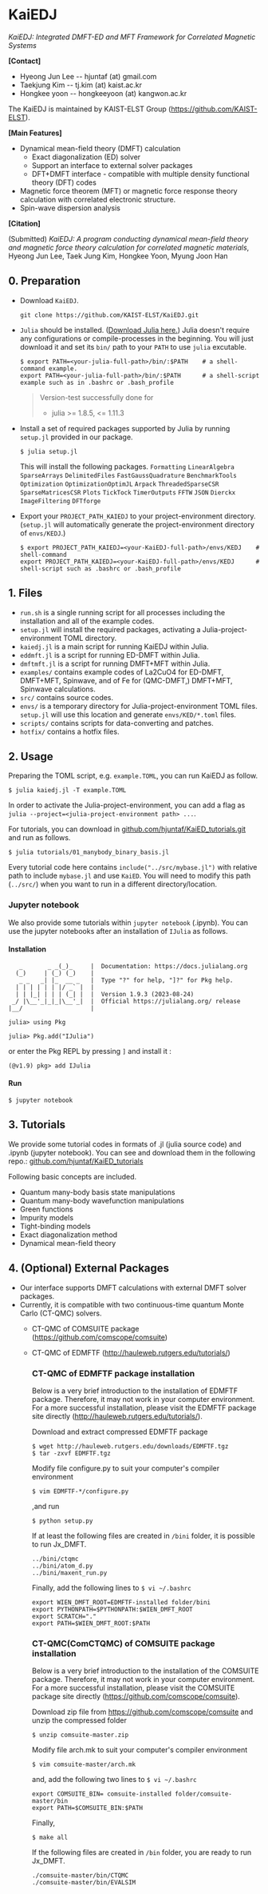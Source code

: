 # KaiEDJ
*KaiEDJ: Integrated DMFT-ED and MFT Framework for Correlated Magnetic Systems*

**[Contact]**

* Hyeong Jun Lee   --  hjuntaf (at) gmail.com
* Taekjung Kim     --  tj.kim (at) kaist.ac.kr
* Hongkee yoon     --  hongkeeyoon (at) kangwon.ac.kr

The KaiEDJ is maintained by KAIST-ELST Group (https://github.com/KAIST-ELST).

**[Main Features]**
* Dynamical mean-field theory (DMFT) calculation
  * Exact diagonalization (ED) solver
  * Support an interface to external solver packages
  * DFT+DMFT interface - compatible with multiple density functional theory (DFT) codes
* Magnetic force theorem (MFT) or magnetic force response theory calculation with correlated electronic structure.
* Spin-wave dispersion analysis

**[Citation]**

(Submitted) 
*KaiEDJ: A program conducting dynamical mean-field theory and magnetic force theory calculation for correlated magnetic materials*,
Hyeong Jun Lee, Taek Jung Kim, Hongkee Yoon, Myung Joon Han


## 0. Preparation

- Download `KaiEDJ`. 
  ```
  git clone https://github.com/KAIST-ELST/KaiEDJ.git
  ```

- `Julia` should be installed. ([Download Julia here.](https://julialang.org/downloads/ "official webpage")) Julia doesn't require any configurations or compile-processes in the beginning. You will just download it and set its `bin/` path to your `PATH` to use `julia` excutable.
  ```
  $ export PATH=<your-julia-full-path>/bin/:$PATH    # a shell-command example.
  export PATH=<your-julia-full-path>/bin/:$PATH      # a shell-script example such as in .bashrc or .bash_profile
  ```
  >  Version-test successfully done for
  > * julia >= 1.8.5,  <= 1.11.3


- Install a set of required packages supported by Julia by running `setup.jl` provided in our package.
  ```
  $ julia setup.jl
  ```
  This will install the following packages.
  `Formatting` `LinearAlgebra` `SparseArrays` `DelimitedFiles` `FastGaussQuadrature` `BenchmarkTools` `Optimization` `OptimizationOptimJL` `Arpack` `ThreadedSparseCSR` `SparseMatricesCSR` `Plots`
  `TickTock` `TimerOutputs` `FFTW` `JSON` `Dierckx` `ImageFiltering` `DFTforge`

- Export your `PROJECT_PATH_KAIEDJ` to your project-environment directory. (`setup.jl` will automatically generate the project-environment directory of `envs/KEDJ`.)
  ```
  $ export PROJECT_PATH_KAIEDJ=<your-KaiEDJ-full-path>/envs/KEDJ    # shell-command
  export PROJECT_PATH_KAIEDJ=<your-KaiEDJ-full-path>/envs/KEDJ      # shell-script such as .bashrc or .bash_profile
  ```

## 1. Files

- `run.sh` is a single running script for all processes including the installation and all of the example codes.
- `setup.jl` will install the required packages, activating a Julia-project-environment TOML directory.
- `kaiedj.jl` is a main script for running KaiEDJ within Julia.
- `eddmft.jl` is a script for running ED-DMFT within Julia.
- `dmftmft.jl` is a script for running DMFT+MFT within Julia.
- `examples/` contains example codes of La2CuO4 for ED-DMFT, DMFT+MFT, Spinwave, and of Fe for (QMC-DMFT,) DMFT+MFT, Spinwave calculations.
- `src/` contains source codes.
- `envs/` is a temporary directory for Julia-project-environment TOML files. `setup.jl` will use this location and generate `envs/KED/*.toml` files.
- `scripts/` contains scripts for data-converting and patches.
- `hotfix/` contains a hotfix files.

## 2. Usage

Preparing the TOML script, e.g. `example.TOML`, you can run KaiEDJ as follow.

```
$ julia kaiedj.jl -T example.TOML
```
In order to activate the Julia-project-environment, you can add a flag as `julia --project=<julia-project-environment path> ...`.

For tutorials, you can download in [github.com/hjuntaf/KaiED_tutorials.git](https://github.com/hjuntaf/KaiED_tutorials.git) and run as follows.

```
$ julia tutorials/01_manybody_binary_basis.jl
```
Every tutorial code here contains `include("../src/mybase.jl")` with relative path to include `mybase.jl` and use `KaiED`. You will need to modify this path (`../src/`) when you want to run in a different directory/location.


### Jupyter notebook

We also provide some tutorials within `jupyter notebook` (.ipynb).
You can use the jupyter notebooks after an installation of `IJulia` as follows.

#### Installation

```
   _       _ _(_)_     |  Documentation: https://docs.julialang.org
  (_)     | (_) (_)    |
   _ _   _| |_  __ _   |  Type "?" for help, "]?" for Pkg help.
  | | | | | | |/ _` |  |
  | | |_| | | | (_| |  |  Version 1.9.3 (2023-08-24)
 _/ |\__'_|_|_|\__'_|  |  Official https://julialang.org/ release
|__/                   |

julia> using Pkg

julia> Pkg.add("IJulia")
```
or enter the Pkg REPL by pressing `]` and install it :
```
(@v1.9) pkg> add IJulia
```

#### Run

```
$ jupyter notebook
```

## 3. Tutorials

We provide some tutorial codes in formats of .jl (julia source code) and .ipynb (jupyter notebook).
You can see and download them in the following repo.: [github.com/hjuntaf/KaiED_tutorials](https://github.com/hjuntaf/KaiED_tutorials)

Following basic concepts are included.
- Quantum many-body basis state manipulations
- Quantum many-body wavefunction manipulations
- Green functions
- Impurity models
- Tight-binding models
- Exact diagonalization method
- Dynamical mean-field theory


## 4. (Optional) External Packages

* Our interface supports DMFT calculations with external DMFT solver packages.
* Currently, it is compatible with two continuous-time quantum Monte Carlo (CT-QMC) solvers.
  * CT-QMC of COMSUITE package (https://github.com/comscope/comsuite)
  * CT-QMC of EDMFTF (http://hauleweb.rutgers.edu/tutorials/)

    ### CT-QMC of EDMFTF package installation
    Below is a very brief introduction to the installation of EDMFTF package. Therefore, it may not work in your computer environment. For a more successful installation, please visit the EDMFTF package site directly (http://hauleweb.rutgers.edu/tutorials/).
    
    Download and extract compressed EDMFTF package
    ```
    $ wget http://hauleweb.rutgers.edu/downloads/EDMFTF.tgz
    $ tar -zxvf EDMFTF.tgz
    ```
    
    Modify file configure.py to suit your computer's compiler environment
    ```
    $ vim EDMFTF-*/configure.py
    ```
    
    ,and run
    ```
    $ python setup.py
    ```
    
    If at least the following files are created in ``/bini`` folder, it is possible to run Jx_DMFT.
    ```
    ../bini/ctqmc
    ../bini/atom_d.py
    ../bini/maxent_run.py
    ```

    Finally, add the following lines to ``$ vi ~/.bashrc``
    ```
    export WIEN_DMFT_ROOT=EDMFTF-installed folder/bini
    export PYTHONPATH=$PYTHONPATH:$WIEN_DMFT_ROOT
    export SCRATCH="."
    export PATH=$WIEN_DMFT_ROOT:$PATH
    ```
    

    ### CT-QMC(ComCTQMC) of COMSUITE package installation
    Below is a very brief introduction to the installation of the COMSUITE package. Therefore, it may not work in your computer environment. For a more successful installation, please visit the COMSUITE package site directly (https://github.com/comscope/comsuite).
    
    Download zip file from https://github.com/comscope/comsuite and unzip the compressed folder
    ```
    $ unzip comsuite-master.zip 
    ```
    
    Modify file arch.mk to suit your computer's compiler environment
    ```
    $ vim comsuite-master/arch.mk
    ```
    
    and, add the following two lines to ``$ vi ~/.bashrc``
    
    ```
    export COMSUITE_BIN= comsuite-installed folder/comsuite-master/bin  
    export PATH=$COMSUITE_BIN:$PATH
    ```
   
    Finally, 
    ```
    $ make all
    ```
    
    If the following files are created in ``/bin`` folder, you are ready to run Jx_DMFT.
    
    ```
    ./comsuite-master/bin/CTQMC  
    ./comsuite-master/bin/EVALSIM 
    ```


    
